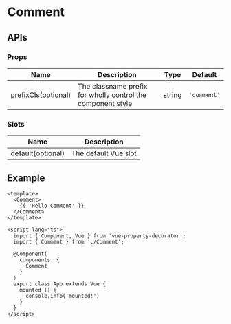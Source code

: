 # Comment

## APIs

### Props
| Name | Description | Type | Default |
| --- | --- | --- | --- |
| prefixCls(optional) | The classname prefix for wholly control the component style | string | `'comment'` | 

### Slots
| Name | Description |
| --- | --- |
| default(optional) | The default Vue slot |

## Example

```vue
<template>
  <Comment>
    {{ 'Hello Comment' }}
  </Comment>
</template>

<script lang="ts">
  import { Component, Vue } from 'vue-property-decorator';
  import { Comment } from './Comment';

  @Component(
    components: {
      Comment
    }
  )
  export class App extends Vue {
    mounted () {
      console.info('mounted!')
    }
  }
</script>
```
